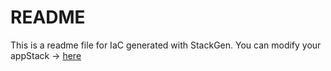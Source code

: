 # README
This is a readme file for IaC generated with StackGen.
You can modify your appStack -> [here](http://main.dev.stackgen.com/appstacks/2cb38b09-78d3-4176-bc0d-577d6edbe0d6)

